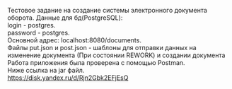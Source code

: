 Тестовое задание на создание системы электронного документа оборота. 
Данные для бд(PostgreSQL):  
login - postgres.  
password - postgres.  
Основной адрес: localhost:8080/documents.  
Файлы put.json и post.json - шаблоны для отправки данных на изменение документа (При состоянии REWORK) и создании документа
Работа приложения была проверена с помощью Postman.  
Ниже ссылка на jar файл.  
https://disk.yandex.ru/d/Rjn2Gbk2EFjEsQ
